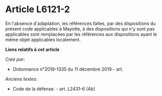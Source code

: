 # Article L6121-2

En l'absence d'adaptation, les références faites, par des dispositions du présent code applicables à Mayotte, à des
dispositions qui n'y sont pas applicables sont remplacées par les références aux dispositions ayant le même objet applicables
localement.

**Liens relatifs à cet article**

_Créé par_:

  - Ordonnance n°2019-1335 du 11 décembre 2019 - art.

_Anciens textes_:

  - Code de la défense. - art. L2431-6 (Ab)
